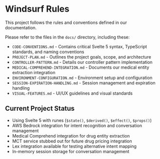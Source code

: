 # Windsurf Rules

This project follows the rules and conventions defined in our documentation.

Please refer to the files in the `docs/` directory, including these:

- `CODE-CONVENTIONS.md` - Contains critical Svelte 5 syntax, TypeScript standards, and naming conventions
- `PROJECT-PLAN.md` - Outlines the project goals, scope, and architecture
- `CONTROLLER-PATTERN.md` - Details our controller pattern implementation
- `MEDICAL-COMPREHEND-INTEGRATION.md` - Documents our medical entity extraction integration
- `ENVIRONMENT-CONFIGURATION.md` - Environment setup and configuration
- `SESSION-EXPIRATION-HANDLING.md` - Session management and expiration handling
- `VISUAL-FEATURES.md` - UI/UX guidelines and visual standards

## Current Project Status

- Using Svelte 5 with runes (`$state()`, `$derived()`, `$effect()`, `$props()`)
- AWS Bedrock integration for intent recognition and conversation management
- Medical Comprehend integration for drug entity extraction
- MCT service stubbed out for future drug pricing integration
- Lex integration available for testing alternative intent mapping
- In-memory session storage for conversation management
